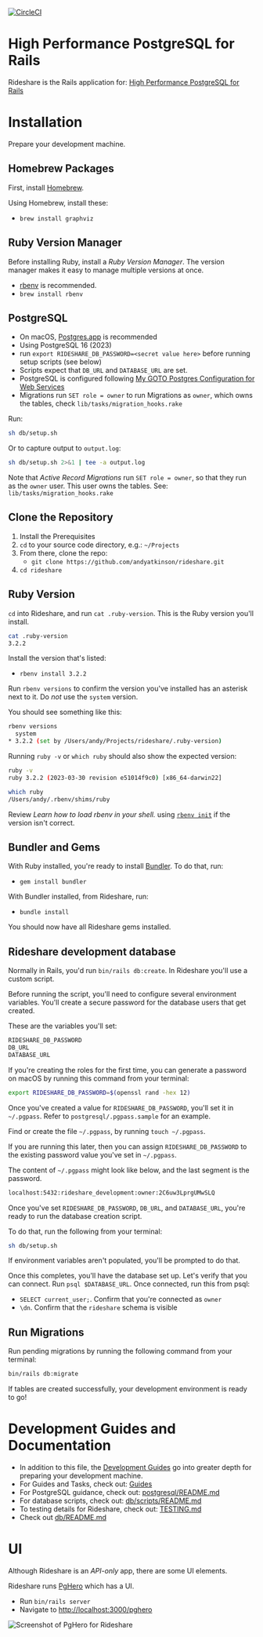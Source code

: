 [![CircleCI](https://circleci.com/gh/andyatkinson/rideshare.svg?style=svg)](https://circleci.com/gh/andyatkinson/rideshare)

# High Performance PostgreSQL for Rails
Rideshare is the Rails application for: [High Performance PostgreSQL for Rails](https://pgrailsbook.com)

# Installation
Prepare your development machine.
## Homebrew Packages
First, install [Homebrew](https://brew.sh).

Using Homebrew, install these:

- `brew install graphviz`

## Ruby Version Manager
Before installing Ruby, install a *Ruby Version Manager*. The version manager makes it easy to manage multiple versions at once.

- [rbenv](https://github.com/rbenv/rbenv) is recommended.
- `brew install rbenv`

## PostgreSQL

- On macOS, [Postgres.app](https://postgresapp.com) is recommended
- Using PostgreSQL 16 (2023)
- run `export RIDESHARE_DB_PASSWORD=<secret value here>` before running setup scripts (see below)
- Scripts expect that `DB_URL` and `DATABASE_URL` are set.
- PostgreSQL is configured following [My GOTO Postgres Configuration for Web Services](https://tightlycoupled.io/my-goto-postgres-configuration-for-web-services/)
- Migrations run `SET role = owner` to run Migrations as `owner`, which owns the tables, check `lib/tasks/migration_hooks.rake`

Run:
```sh
sh db/setup.sh
```

Or to capture output to `output.log`:

```sh
sh db/setup.sh 2>&1 | tee -a output.log
```
Note that *Active Record Migrations* run `SET role = owner`, so that they run as the `owner` user. This user owns the tables. See: `lib/tasks/migration_hooks.rake`


## Clone the Repository

1. Install the Prerequisites
1. `cd` to your source code directory, e.g.: `~/Projects`
1. From there, clone the repo:
    - `git clone https://github.com/andyatkinson/rideshare.git`
1. `cd rideshare`


## Ruby Version

`cd` into Rideshare, and run `cat .ruby-version`. This is the Ruby version you'll install.

```sh
cat .ruby-version
3.2.2
```

Install the version that's listed:

- `rbenv install 3.2.2`

Run `rbenv versions` to confirm the version you've installed has an asterisk next to it. Do *not* use the `system` version.

You should see something like this:

```sh
rbenv versions
  system
* 3.2.2 (set by /Users/andy/Projects/rideshare/.ruby-version)
```

Running `ruby -v` or `which ruby` should also show the expected version:

```sh
ruby -v
ruby 3.2.2 (2023-03-30 revision e51014f9c0) [x86_64-darwin22]

which ruby
/Users/andy/.rbenv/shims/ruby
```

Review *Learn how to load rbenv in your shell.* using [`rbenv init`](https://github.com/rbenv/rbenv) if the version isn't correct.

## Bundler and Gems

With Ruby installed, you're ready to install [Bundler](https://bundler.io). To do that, run:

- `gem install bundler`

With Bundler installed, from Rideshare, run:

- `bundle install`

You should now have all Rideshare gems installed.

## Rideshare development database

Normally in Rails, you'd run `bin/rails db:create`. In Rideshare you'll use a custom script.

Before running the script, you'll need to configure several environment variables. You'll create a secure password for the database users that get created.

These are the variables you'll set:

```sh
RIDESHARE_DB_PASSWORD
DB_URL
DATABASE_URL
```

If you're creating the roles for the first time, you can generate a password on macOS by running this command from your terminal:

```sh
export RIDESHARE_DB_PASSWORD=$(openssl rand -hex 12)
```
Once you've created a value for `RIDESHARE_DB_PASSWORD`, you'll set it in `~/.pgpass`. Refer to `postgresql/.pgpass.sample` for an example.

Find or create the file `~/.pgpass`, by running `touch ~/.pgpass`.

If you are running this later, then you can assign `RIDESHARE_DB_PASSWORD` to the existing password value you've set in `~/.pgpass`.

The content of `~/.pgpass` might look like below, and the last segment is the password.

```sh
localhost:5432:rideshare_development:owner:2C6uw3LprgUMwSLQ
```

Once you've set `RIDESHARE_DB_PASSWORD`, `DB_URL`, and `DATABASE_URL`, you're ready to run the database creation script.

To do that, run the following from your terminal:

```sh
sh db/setup.sh
```

If environment variables aren't populated, you'll be prompted to do that.

Once this completes, you'll have the database set up. Let's verify that you can connect. Run `psql $DATABASE_URL`. Once connected, run this from psql:

- `SELECT current_user;`. Confirm that you're connected as `owner`
- `\dn`. Confirm that the `rideshare` schema is visible

## Run Migrations

Run pending migrations by running the following command from your terminal:

```sh
bin/rails db:migrate
```

If tables are created successfully, your development environment is ready to go!


# Development Guides and Documentation

- In addition to this file, the [Development Guides](https://github.com/andyatkinson/development_guides) go into greater depth for preparing your development machine.
- For Guides and Tasks, check out: [Guides](GUIDES.md)
- For PostgreSQL guidance, check out: [postgresql/README.md](postgresql/README.md)
- For database scripts, check out: [db/scripts/README.md](db/scripts/README.md)
- To testing details for Rideshare, check out: [TESTING.md](TESTING.md)
- Check out [db/README.md](db/README.md)

# UI

Although Rideshare is an *API-only* app, there are some UI elements.

Rideshare runs [PgHero](https://github.com/ankane/pghero) which has a UI.

* Run `bin/rails server`
* Navigate to <http://localhost:3000/pghero>

![Screenshot of PgHero for Rideshare](https://i.imgur.com/VduvxSK.png)
